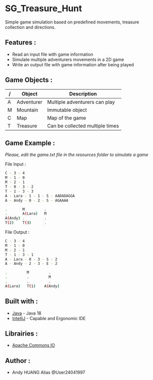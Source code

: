 # SG_Treasure_Hunt

Simple game simulation based on predefined movements, treasure collection and directions.

## Features :

* Read an input file with game information
* Simulate multiple adventurers movements in a 2D game
* Write an output file with game information after being played

## Game Objects :

| / | Object | Description |
| ------ | ------ | ------ |
| A | Adventurer | Multiple adventurers can play |
| M | Mountain | Immutable object |
| C | Map | Map of the game |
| T | Treasure | Can be collected multiple times |


## Game Example :

<em>Please, edit the game.txt file in the resources folder to simulate a game</em>

File Input :
```sh
C - 3 - 4
M - 1 - 0
M - 2 - 1
T - 0 - 3 - 2
T - 1 - 3 - 3
A - Lara - 1 - 1 - S - AADADAGGA
A - Andy - 0 - 2 - S - AGAAAA
```
```sh
.       M         .
.       A(Lara)   M
A(Andy) .         .
T(2)    T(3)      .
```

File Output :
```sh
C - 3 - 4
M - 1 - 0
M - 2 - 1
T - 1 - 3 - 1
A - Lara - 0 - 3 - S - 2
A - Andy - 2 - 3 - E - 2
```
```sh
.         M         .
.         .         M
.         .         .
A(Lara)   T(1)    A(Andy)
```


## Built with :

* [Java](https://www.oracle.com/java/technologies/downloads/) - Java 18
* [IntelliJ](https://www.jetbrains.com/fr-fr/idea/download/) - Capable and Ergonomic IDE

## Librairies :

* [Apache Commons IO](https://commons.apache.org/proper/commons-io/)


## Author :

* Andy HUANG Alias @User24041997
